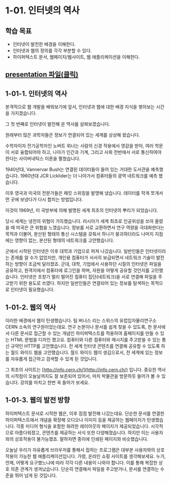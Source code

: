 # 1-01. 인터넷의 역사

## 학습 목표

- 인터넷이 발전한 배경을 이해한다.
- 인터넷과 웹의 정의를 각각 부분할 수 있다.
- 하이퍼텍스트 문서, 웹페이지/웹사이트, 웹 애플리케이션을 이해한다.

## [presentation 파일(클릭)](./presentation/ch01-01.pdf)

## 1-01-1. 인터넷의 역사

본격적으로 웹 개발을 배워보기에 앞서, 인터넷과 웹에 대한 배경 지식을 쌓아보는 시간을 가지겠습니다.

그 첫 번째로 인터넷이 발전해 온 역사를 살펴보겠습니다.

원래부터 많은 과학자들은 정보가 연결되어 있는 세계를 상상해 왔습니다.

수학자이자 전기공학자인 노버트 위너는 사람의 신경 작용에서 영감을 받아, 여러 학문이 서로 융합되어야 하고, 나아가 인간과 기계, 그리고 사회 전반에서 서로 통신하여야 한다는 사이버네틱스 이론을 펼쳤습니다.

1940년대, Vannervar Bush는 연결된 데이터들이 들어 있는 거대한 도서관을 예측했습니다. 1960년대 JCR Licklider는 더 나아가서 컴퓨터들의 광역 네트워크를 예측 했습니다.

이후 영국과 미국의 전문가들은 패킷 스위칭을 발명해 냈습니다. 데이터를 작게 쪼개서 먼 곳에 보냈다가 다시 합치는 방법입니다.

이것이 1969년, 미 국방부에 의해 발명된 세계 최초의 인터넷의 뿌리가 되었습니다.

당시 세계는 냉전의 위협이 가득했습니다. 러시아가 세계 최초로 인공위성을 쏘아 올렸을 때 미국은 큰 위협을 느꼈습니다. 정보를 서로 교환하면서 연구 역량을 극대화한다는 목적과 더불어, 분산된 형태의 통신 시스템을 갖춰서 하나가 붕괴하더라도 나머지 지점에는 영향이 없는, 분산된 형태의 네트워크를 고안했습니다.

군에서 시작된 인터넷은 이후 대학과 기업으로 퍼져 나갔습니다. 일반인들은 인터넷이라는 존재를 알 수가 없었지만, 개인용 컴퓨터가 서서히 보급되면서 네트워크 기술이 발전하는 방향이 조금씩 달라졌죠. 군대, 대학, 기업에서 사용하던 시절의 인터넷은 파일을 공유하고, 원격지에서 컴퓨터에 로그인을 하며, 자원을 어떻게 공유할 것인지를 고민했습니다. 인터넷은 초창기 멀리 떨어진 컴퓨터 집단(네트워크)을 서로 연결해 파일을 주고받기 위한 용도로 쓰였다. 하지만 일반인들은 연결되어 있는 정보를 탐색하는 목적으로 인터넷이 필요했습니다.

## 1-01-2. 웹의 역사

이러한 배경에서 웹이 탄생했습니다. 팀 버너스 리는 스위스의 유럽입자물리연구소 CERN 소속의 연구원이었는데요. 연구 논문이나 문서를 쉽게 찾을 수 있도록, 한 문서에서 다른 문서로 접근할 수 있는 개념인 하이퍼텍스트를 적용하여 홈페이지를 만들 수 있는 HTML 문법을 디자인 했고요. 컴퓨터와 다른 컴퓨터와 메시지를 주고받을 수 있는 통신 규약인 HTTP를 고안했습니다. 전 세계 인터넷 콘텐츠를 연결해 공유할 수 있도록 하는 월드 와이드 웹을 고안했습니다. 월드 와이드 웹이 생김으로서, 전 세계에 있는 정보를 자유롭게 접근하고 검색할 수 있게 된 것입니다.

그 최초의 사이트는 [http://info.cern.ch/](http://info.cern.ch/) 입니다. 중요한 역사의 시작점이 오늘날까지도 잘 보존되어 있어서, 마치 박물관을 방문하듯 들어가 볼 수 있습니다. 강의를 마치고 한번 꼭 들어가 보세요.

## 1-01-3. 웹의 발전 방향

하이퍼텍스트 문서로 시작한 웹은, 이후 점점 발전해 나갔는데요. 단순한 문서를 연결한 하이퍼텍스트에서 개념을 확장해 오디오나 이미지 등을 제공하는 웹페이지가 탄생했습니다. 각종 미디어 형식을 포함한 화려한 레이아웃의 페이지가 제공되었습니다. 시각적으로 아름다워졌고, 콘텐츠를 제공하는 서식 또한 다양해졌습니다. 하지만 이는 사용자와의 상호작용이 불가능했죠. 말하자면 종이에 인쇄된 페이지와 비슷했습니다.

오늘날 우리가 자유롭게 브라우저를 통해서 접하는 프로그램은 대부분 사용자와의 상호작용이 가능한 웹 애플리케이션입니다. 가령, 온라인 쇼핑 사이트를 생각해보세요. 누가, 언제, 어떻게 요구했느냐에 따라 각각 다른 내용이 나와야 합니다. 이를 통해 복잡한 상호 의존 관계가 생겨났습니다. 단순히 연결해서 파일을 주고받거나, 문서를 연결하는 수준을 뛰어 넘게 된 것입니다.
